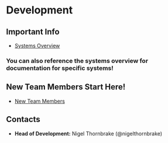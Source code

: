 # Development

## Important Info
- [Systems Overview](systems-overview.md)
### You can also reference the systems overview for documentation for specific systems!

## New Team Members Start Here!
- [New Team Members](new-team-members.md)

## Contacts

- **Head of Development:** Nigel Thornbrake (@nigelthornbrake)
